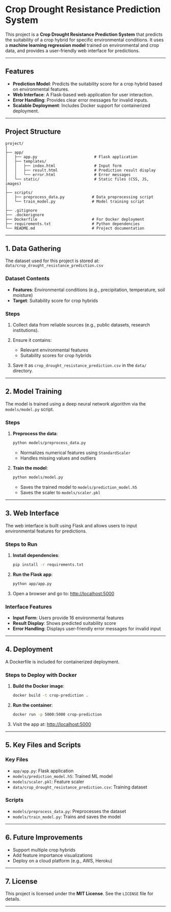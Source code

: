 # Crop Drought Resistance Prediction System

This project is a **Crop Drought Resistance Prediction System** that predicts the suitability of a crop hybrid for specific environmental conditions. It uses a **machine learning regression model** trained on environmental and crop data, and provides a user-friendly web interface for predictions.

---

## Features

* **Prediction Model**: Predicts the suitability score for a crop hybrid based on environmental features.
* **Web Interface**: A Flask-based web application for user interaction.
* **Error Handling**: Provides clear error messages for invalid inputs.
* **Scalable Deployment**: Includes Docker support for containerized deployment.

---

## Project Structure

```
project/
│
├── app/
│   ├── app.py                         # Flask application
│   ├── templates/
│   │   ├── index.html                 # Input form
│   │   ├── result.html                # Prediction result display
│   │   └── error.html                 # Error messages
│   └── static/                        # Static files (CSS, JS, images)
│
├── scripts/
│   ├── preprocess_data.py            # Data preprocessing script
│   └── train_model.py                # Model training script
│
├── .gitignore
├── .dockerignore
├── Dockerfile                        # For Docker deployment
├── requirements.txt                  # Python dependencies
└── README.md                         # Project documentation
```

---

## 1. Data Gathering

The dataset used for this project is stored at:
`data/crop_drought_resistance_prediction.csv`

### Dataset Contents

* **Features**: Environmental conditions (e.g., precipitation, temperature, soil moisture)
* **Target**: Suitability score for crop hybrids

### Steps

1. Collect data from reliable sources (e.g., public datasets, research institutions).
2. Ensure it contains:

   * Relevant environmental features
   * Suitability scores for crop hybrids
3. Save it as `crop_drought_resistance_prediction.csv` in the `data/` directory.

---

## 2. Model Training

The model is trained using a deep neural network algorithm via the `models/model.py` script.

### Steps

1. **Preprocess the data**:

   ```bash
   python models/preprocess_data.py
   ```

   * Normalizes numerical features using `StandardScaler`
   * Handles missing values and outliers

2. **Train the model**:

   ```bash
   python models/model.py
   ```

   * Saves the trained model to `models/prediction_model.h5`
   * Saves the scaler to `models/scaler.pkl`

---

## 3. Web Interface

The web interface is built using Flask and allows users to input environmental features for predictions.

### Steps to Run

1. **Install dependencies**:

   ```bash
   pip install -r requirements.txt
   ```

2. **Run the Flask app**:

   ```bash
   python app/app.py
   ```

3. Open a browser and go to:
   [http://localhost:5000](http://localhost:5000)

### Interface Features

* **Input Form**: Users provide 16 environmental features
* **Result Display**: Shows predicted suitability score
* **Error Handling**: Displays user-friendly error messages for invalid input

---

## 4. Deployment

A Dockerfile is included for containerized deployment.

### Steps to Deploy with Docker

1. **Build the Docker image**:

   ```bash
   docker build -t crop-prediction .
   ```

2. **Run the container**:

   ```bash
   docker run -p 5000:5000 crop-prediction
   ```

3. Visit the app at:
   [http://localhost:5000](http://localhost:5000)

---

## 5. Key Files and Scripts

### Key Files

* `app/app.py`: Flask application
* `models/prediction_model.h5`: Trained ML model
* `models/scaler.pkl`: Feature scaler
* `data/crop_drought_resistance_prediction.csv`: Training dataset

### Scripts

* `models/preprocess_data.py`: Preprocesses the dataset
* `models/train_model.py`: Trains and saves the model

---

## 6. Future Improvements

* Support multiple crop hybrids
* Add feature importance visualizations
* Deploy on a cloud platform (e.g., AWS, Heroku)

---

## 7. License

This project is licensed under the **MIT License**. See the `LICENSE` file for details.

---

